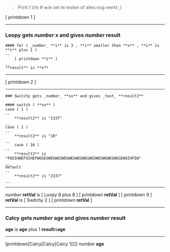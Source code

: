 
> Print 1 t/m # w/e om te testen of alles nog werkt ;)

[ printdown 1 ]


---
### Loopy gets _number_ **x** and gives _number_ **result**
    #### for ( _number_ **i** is 3 , **i** smaller than **x** , **i** is **i** plus 1 )
    --
        [ printdown **i** ]
    __
    **result** is **x** 
___


[ printdown 2 ]


---
    ### Switchy gets _number_ **xx** and gives _text_ **result2**
    
    #### switch ( **xx** )
    case ( 1 )
    --
        **result2** is "1337"
    __
    case ( 2 )
    --
        **result2** is "10"
    __
	    case ( 16 )
    --
        **result2** is "FOUIHWEFOIHEFWEGEGWEGWEGWEGWEGWEGWEGWEGWEGWGWEGWEGEWOIHFEW"
    __
    default
    --
        **result2** is "2337"
    __ 
___

_number_ **retVal** is [ Loopy 8 plus 8 ]
[ printdown **retVal** ]
[ printdown 9 ]
**retVal** is [ Switchy 2 ]
[ printdown **retVal** ]



---
### Calcy gets _number_ **age** and gives _number_ **result** 
**age** is **age** plus 1
**result**is**age**
___
[printdown[Calcy[Calcy[Calcy 1]]]]
_number_ **age**

